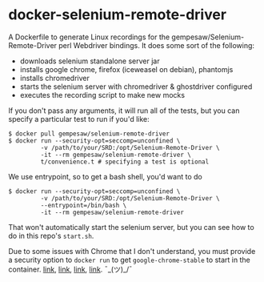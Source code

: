 # docker-selenium-remote-driver

A Dockerfile to generate Linux recordings for the
gempesaw/Selenium-Remote-Driver perl Webdriver bindings. It does some
sort of the following:

- downloads selenium standalone server jar
- installs google chrome, firefox (iceweasel on debian), phantomjs
- installs chromedriver
- starts the selenium server with chromedriver & ghostdriver configured
- executes the recording script to make new mocks

If you don't pass any arguments, it will run all of the tests, but you
can specify a particular test to run if you'd like:

    $ docker pull gempesaw/selenium-remote-driver
    $ docker run --security-opt=seccomp=unconfined \
             -v /path/to/your/SRD:/opt/Selenium-Remote-Driver \
             -it --rm gempesaw/selenium-remote-driver \
             t/convenience.t # specifying a test is optional

We use entrypoint, so to get a bash shell, you'd want to do

    $ docker run --security-opt=seccomp=unconfined \
             -v /path/to/your/SRD:/opt/Selenium-Remote-Driver \
             --entrypoint=/bin/bash \
             -it --rm gempesaw/selenium-remote-driver

That won't automatically start the selenium server, but you can see
how to do in this repo's `start.sh`.

Due to some issues with Chrome that I don't understand, you must
provide a security option to `docker run` to get
`google-chrome-stable` to start in the container. [link][1],
[link][2], [link][3], [link][4]. ¯\_(ツ)_/¯

[1]: https://github.com/docker/docker/issues/1079
[2]: https://github.com/jfrazelle/dockerfiles/issues/65
[3]: https://docs.docker.com/engine/reference/run/
[4]: https://blog.samcater.com/docker-arch-linux-and-user-namespaces/

